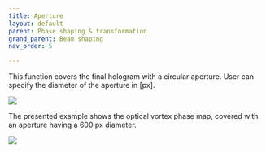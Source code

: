```yaml
---
title: Aperture
layout: default
parent: Phase shaping & transformation
grand_parent: Beam shaping
nav_order: 5

---
```


This function covers the final hologram with a circular aperture. User can specify the diameter of the aperture in [px].

![](/lbsa/assets/images/Aperture.png)

The presented example shows the optical vortex phase map, covered with an aperture having a 600 px diameter.

![](/lbsa/assets/images/Aperture.bmp)
 


